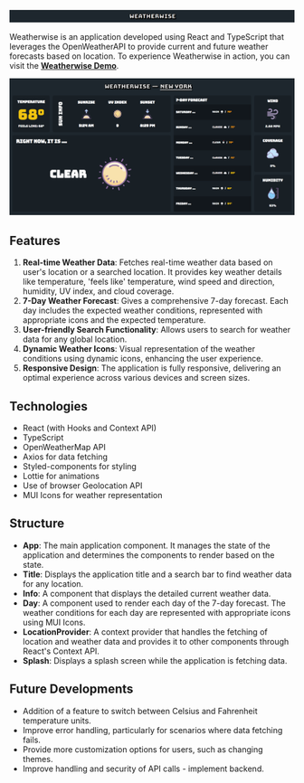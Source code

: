![Weatherwise Banner](./img/WW-Banner.png)

Weatherwise is an application developed using React and TypeScript that leverages the OpenWeatherAPI to provide current and future weather forecasts based on location. To experience Weatherwise in action, you can visit the __[Weatherwise Demo](https://mparchment.github.io/weatherwise/)__.

![Full View of Weatherwise](./img/WW-Full.png)

## Features

1. **Real-time Weather Data**: Fetches real-time weather data based on user's location or a searched location. It provides key weather details like temperature, 'feels like' temperature, wind speed and direction, humidity, UV index, and cloud coverage.
2. **7-Day Weather Forecast**: Gives a comprehensive 7-day forecast. Each day includes the expected weather conditions, represented with appropriate icons and the expected temperature.
3. **User-friendly Search Functionality**: Allows users to search for weather data for any global location.
4. **Dynamic Weather Icons**: Visual representation of the weather conditions using dynamic icons, enhancing the user experience.
5. **Responsive Design**: The application is fully responsive, delivering an optimal experience across various devices and screen sizes.

## Technologies

- React (with Hooks and Context API)
- TypeScript
- OpenWeatherMap API
- Axios for data fetching
- Styled-components for styling
- Lottie for animations
- Use of browser Geolocation API
- MUI Icons for weather representation

## Structure

- **App**: The main application component. It manages the state of the application and determines the components to render based on the state.
- **Title**: Displays the application title and a search bar to find weather data for any location.
- **Info**: A component that displays the detailed current weather data.
- **Day**: A component used to render each day of the 7-day forecast. The weather conditions for each day are represented with appropriate icons using MUI Icons.
- **LocationProvider**: A context provider that handles the fetching of location and weather data and provides it to other components through React's Context API.
- **Splash**: Displays a splash screen while the application is fetching data.

## Future Developments

- Addition of a feature to switch between Celsius and Fahrenheit temperature units.
- Improve error handling, particularly for scenarios where data fetching fails.
- Provide more customization options for users, such as changing themes.
- Improve handling and security of API calls - implement backend.
